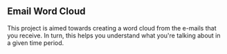 ## Email Word Cloud

This project is aimed towards creating a word cloud from the e-mails that you receive. In turn, this helps you understand what you're talking about in a given time period.